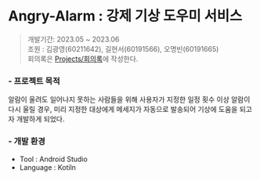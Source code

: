 # Angry-Alarm : 강제 기상 도우미 서비스

> 개발기간: 2023.05 ~ 2023.06
<br>조원 : 김광영(60211642), 길현서(60191566), 오명빈(60191665)
<br>회의록은 [Projects/회의록](https://github.com/orgs/mobile-coumputing-2023-1/projects/4)에 작성한다.

### - 프로젝트 목적
알람이 울려도 일어나지 못하는 사람들을 위해 사용자가 지정한 일정 횟수 이상 알람이 다시 울릴 경우, 미리 지정한 대상에게 메세지가 자동으로 발송되어 기상에 도움을 되고자 개발하게 되었다.

### - 개발 환경
* Tool : Android Studio
* Language : Kotiln  
